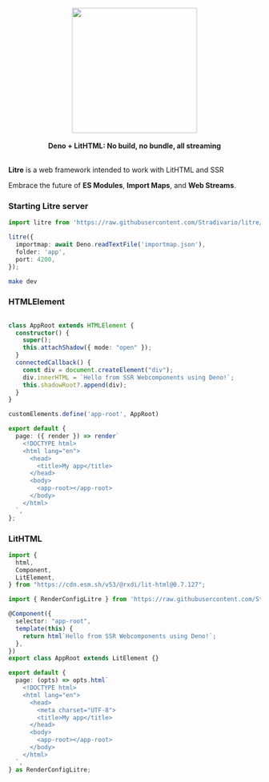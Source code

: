 <div align="center">
  <br />
  <img src="https://i.ibb.co/vJgqKZG/Litre-3.png" height="250" />
  <br /><br />
  <strong>Deno + LitHTML: No build, no bundle, all streaming</strong>
  <br /><br />
</div>


**Litre** is a web framework intended to work with LitHTML and SSR

Embrace the future of **ES Modules**, **Import Maps**, and **Web
Streams**. 

### Starting Litre server

```typescript
import litre from 'https://raw.githubusercontent.com/Stradivario/litre/master/src/mod.ts';

litre({
  importmap: await Deno.readTextFile('importmap.json'),
  folder: 'app',
  port: 4200,
});
```

```bash
make dev
```

### HTMLElement
```typescript

class AppRoot extends HTMLElement {
  constructor() {
    super();
    this.attachShadow({ mode: "open" });
  }
  connectedCallback() {
    const div = document.createElement("div");
    div.innerHTML = `Hello from SSR Webcomponents using Deno!`;
    this.shadowRoot?.append(div);
  }
}

customElements.define('app-root', AppRoot)

export default {
  page: ({ render }) => render`
    <!DOCTYPE html>
    <html lang="en">
      <head>
        <title>My app</title>
      </head>
      <body>
        <app-root></app-root>
      </body>
    </html>
  `,
};
```


### LitHTML

```typescript
import {
  html,
  Component,
  LitElement,
} from "https://cdn.esm.sh/v53/@rxdi/lit-html@0.7.127";

import { RenderConfigLitre } from 'https://raw.githubusercontent.com/Stradivario/litre/master/src/types.ts';

@Component({
  selector: "app-root",
  template(this) {
    return html`Hello from SSR Webcomponents using Deno!`;
  },
})
export class AppRoot extends LitElement {}

export default {
  page: (opts) => opts.html`
    <!DOCTYPE html>
    <html lang="en">
      <head>
        <meta charset="UTF-8">
        <title>My app</title>
      </head>
      <body>
        <app-root></app-root>
      </body>
    </html>
  `,
} as RenderConfigLitre;
```